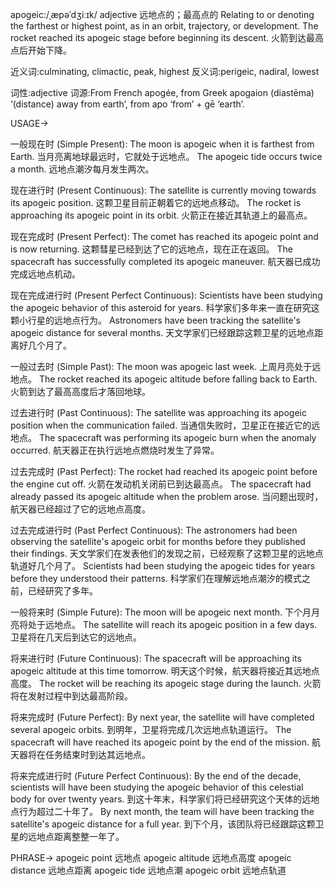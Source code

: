 apogeic:/ˌæpəˈdʒiːɪk/
adjective
远地点的；最高点的
Relating to or denoting the farthest or highest point, as in an orbit, trajectory, or development.
The rocket reached its apogeic stage before beginning its descent. 火箭到达最高点后开始下降。

近义词:culminating, climactic, peak, highest
反义词:perigeic, nadiral, lowest

词性:adjective
词源:From French apogée, from Greek apogaion (diastēma) ‘(distance) away from earth’, from apo ‘from’ + gē ‘earth’.

USAGE->

一般现在时 (Simple Present):
The moon is apogeic when it is farthest from Earth. 当月亮离地球最远时，它就处于远地点。
The apogeic tide occurs twice a month. 远地点潮汐每月发生两次。


现在进行时 (Present Continuous):
The satellite is currently moving towards its apogeic position. 这颗卫星目前正朝着它的远地点移动。
The rocket is approaching its apogeic point in its orbit. 火箭正在接近其轨道上的最高点。


现在完成时 (Present Perfect):
The comet has reached its apogeic point and is now returning. 这颗彗星已经到达了它的远地点，现在正在返回。
The spacecraft has successfully completed its apogeic maneuver.  航天器已成功完成远地点机动。


现在完成进行时 (Present Perfect Continuous):
Scientists have been studying the apogeic behavior of this asteroid for years. 科学家们多年来一直在研究这颗小行星的远地点行为。
Astronomers have been tracking the satellite's apogeic distance for several months. 天文学家们已经跟踪这颗卫星的远地点距离好几个月了。


一般过去时 (Simple Past):
The moon was apogeic last week. 上周月亮处于远地点。
The rocket reached its apogeic altitude before falling back to Earth. 火箭到达了最高高度后才落回地球。


过去进行时 (Past Continuous):
The satellite was approaching its apogeic position when the communication failed.  当通信失败时，卫星正在接近它的远地点。
The spacecraft was performing its apogeic burn when the anomaly occurred.  航天器正在执行远地点燃烧时发生了异常。


过去完成时 (Past Perfect):
The rocket had reached its apogeic point before the engine cut off. 火箭在发动机关闭前已到达最高点。
The spacecraft had already passed its apogeic altitude when the problem arose.  当问题出现时，航天器已经超过了它的远地点高度。


过去完成进行时 (Past Perfect Continuous):
The astronomers had been observing the satellite's apogeic orbit for months before they published their findings. 天文学家们在发表他们的发现之前，已经观察了这颗卫星的远地点轨道好几个月了。
Scientists had been studying the apogeic tides for years before they understood their patterns.  科学家们在理解远地点潮汐的模式之前，已经研究了多年。


一般将来时 (Simple Future):
The moon will be apogeic next month. 下个月月亮将处于远地点。
The satellite will reach its apogeic position in a few days. 卫星将在几天后到达它的远地点。


将来进行时 (Future Continuous):
The spacecraft will be approaching its apogeic altitude at this time tomorrow. 明天这个时候，航天器将接近其远地点高度。
The rocket will be reaching its apogeic stage during the launch. 火箭将在发射过程中到达最高阶段。


将来完成时 (Future Perfect):
By next year, the satellite will have completed several apogeic orbits. 到明年，卫星将完成几次远地点轨道运行。
The spacecraft will have reached its apogeic point by the end of the mission.  航天器将在任务结束时到达其远地点。


将来完成进行时 (Future Perfect Continuous):
By the end of the decade, scientists will have been studying the apogeic behavior of this celestial body for over twenty years. 到这十年末，科学家们将已经研究这个天体的远地点行为超过二十年了。
By next month, the team will have been tracking the satellite's apogeic distance for a full year. 到下个月，该团队将已经跟踪这颗卫星的远地点距离整整一年了。



PHRASE->
apogeic point  远地点
apogeic altitude  远地点高度
apogeic distance  远地点距离
apogeic tide  远地点潮
apogeic orbit  远地点轨道
